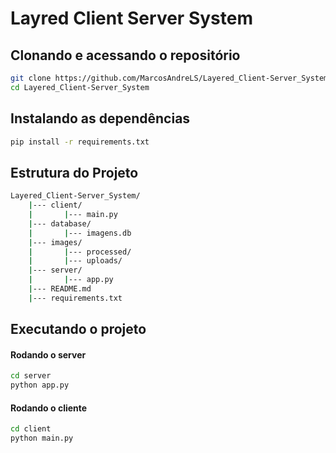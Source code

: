 # Layred Client Server System

## Clonando e acessando o repositório
```bash
git clone https://github.com/MarcosAndreLS/Layered_Client-Server_System.git
cd Layered_Client-Server_System
```

## Instalando as dependências
```bash
pip install -r requirements.txt
```

## Estrutura do Projeto

```bash
Layered_Client-Server_System/
    |--- client/
    |       |--- main.py
    |--- database/
    |       |--- imagens.db
    |--- images/
    |       |--- processed/
    |       |--- uploads/
    |--- server/
    |       |--- app.py
    |--- README.md
    |--- requirements.txt
```

## Executando o projeto
#### Rodando o server
```bash
cd server
python app.py
```

#### Rodando o cliente
```bash
cd client
python main.py
```